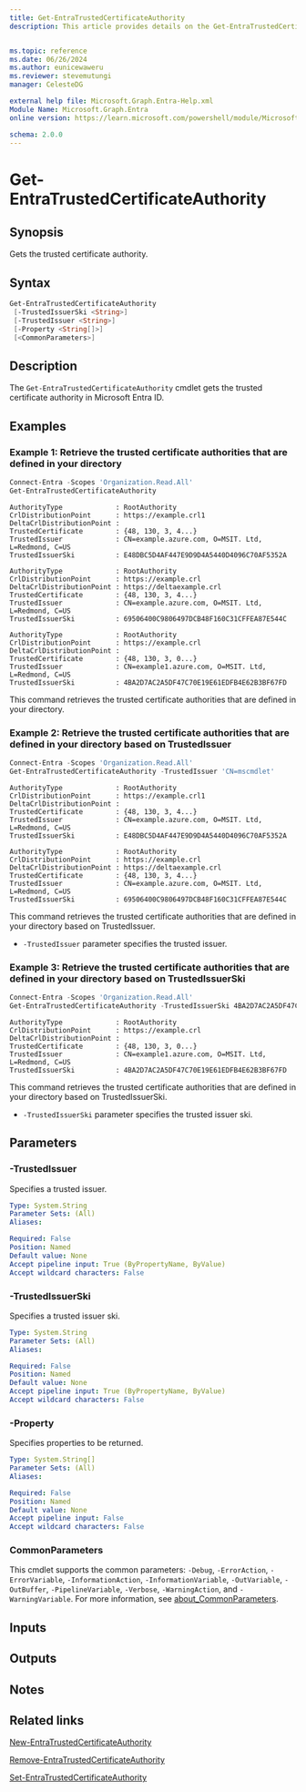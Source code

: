 ```yaml
---
title: Get-EntraTrustedCertificateAuthority
description: This article provides details on the Get-EntraTrustedCertificateAuthority command.


ms.topic: reference
ms.date: 06/26/2024
ms.author: eunicewaweru
ms.reviewer: stevemutungi
manager: CelesteDG

external help file: Microsoft.Graph.Entra-Help.xml
Module Name: Microsoft.Graph.Entra
online version: https://learn.microsoft.com/powershell/module/Microsoft.Graph.Entra/Get-EntraTrustedCertificateAuthority

schema: 2.0.0
---
```


# Get-EntraTrustedCertificateAuthority

## Synopsis

Gets the trusted certificate authority.

## Syntax

```powershell
Get-EntraTrustedCertificateAuthority
 [-TrustedIssuerSki <String>]
 [-TrustedIssuer <String>]
 [-Property <String[]>]
 [<CommonParameters>]
```

## Description

The `Get-EntraTrustedCertificateAuthority` cmdlet gets the trusted certificate authority in Microsoft Entra ID.

## Examples

### Example 1: Retrieve the trusted certificate authorities that are defined in your directory

```powershell
Connect-Entra -Scopes 'Organization.Read.All'
Get-EntraTrustedCertificateAuthority
```

```Output
AuthorityType             : RootAuthority
CrlDistributionPoint      : https://example.crl1
DeltaCrlDistributionPoint :
TrustedCertificate        : {48, 130, 3, 4...}
TrustedIssuer             : CN=example.azure.com, O=MSIT. Ltd, L=Redmond, C=US
TrustedIssuerSki          : E48DBC5D4AF447E9D9D4A5440D4096C70AF5352A

AuthorityType             : RootAuthority
CrlDistributionPoint      : https://example.crl
DeltaCrlDistributionPoint : https://deltaexample.crl
TrustedCertificate        : {48, 130, 3, 4...}
TrustedIssuer             : CN=example.azure.com, O=MSIT. Ltd, L=Redmond, C=US
TrustedIssuerSki          : 69506400C9806497DCB48F160C31CFFEA87E544C

AuthorityType             : RootAuthority
CrlDistributionPoint      : https://example.crl
DeltaCrlDistributionPoint :
TrustedCertificate        : {48, 130, 3, 0...}
TrustedIssuer             : CN=example1.azure.com, O=MSIT. Ltd, L=Redmond, C=US
TrustedIssuerSki          : 4BA2D7AC2A5DF47C70E19E61EDFB4E62B3BF67FD
```

This command retrieves the trusted certificate authorities that are defined in your directory.

### Example 2: Retrieve the trusted certificate authorities that are defined in your directory based on TrustedIssuer

```powershell
Connect-Entra -Scopes 'Organization.Read.All'
Get-EntraTrustedCertificateAuthority -TrustedIssuer 'CN=mscmdlet'
```

```Output
AuthorityType             : RootAuthority
CrlDistributionPoint      : https://example.crl1
DeltaCrlDistributionPoint :
TrustedCertificate        : {48, 130, 3, 4...}
TrustedIssuer             : CN=example.azure.com, O=MSIT. Ltd, L=Redmond, C=US
TrustedIssuerSki          : E48DBC5D4AF447E9D9D4A5440D4096C70AF5352A

AuthorityType             : RootAuthority
CrlDistributionPoint      : https://example.crl
DeltaCrlDistributionPoint : https://deltaexample.crl
TrustedCertificate        : {48, 130, 3, 4...}
TrustedIssuer             : CN=example.azure.com, O=MSIT. Ltd, L=Redmond, C=US
TrustedIssuerSki          : 69506400C9806497DCB48F160C31CFFEA87E544C
```

This command retrieves the trusted certificate authorities that are defined in your directory based on TrustedIssuer.

- `-TrustedIssuer` parameter specifies the trusted issuer.

### Example 3: Retrieve the trusted certificate authorities that are defined in your directory based on TrustedIssuerSki

```powershell
Connect-Entra -Scopes 'Organization.Read.All'
Get-EntraTrustedCertificateAuthority -TrustedIssuerSki 4BA2D7AC2A5DF47C70E19E61EDFB4E62B3BF67FD
```

```Output
AuthorityType             : RootAuthority
CrlDistributionPoint      : https://example.crl
DeltaCrlDistributionPoint :
TrustedCertificate        : {48, 130, 3, 0...}
TrustedIssuer             : CN=example1.azure.com, O=MSIT. Ltd, L=Redmond, C=US
TrustedIssuerSki          : 4BA2D7AC2A5DF47C70E19E61EDFB4E62B3BF67FD
```

This command retrieves the trusted certificate authorities that are defined in your directory based on TrustedIssuerSki.

- `-TrustedIssuerSki` parameter specifies the trusted issuer ski.

## Parameters

### -TrustedIssuer

Specifies a trusted issuer.

```yaml
Type: System.String
Parameter Sets: (All)
Aliases:

Required: False
Position: Named
Default value: None
Accept pipeline input: True (ByPropertyName, ByValue)
Accept wildcard characters: False
```

### -TrustedIssuerSki

Specifies a trusted issuer ski.

```yaml
Type: System.String
Parameter Sets: (All)
Aliases:

Required: False
Position: Named
Default value: None
Accept pipeline input: True (ByPropertyName, ByValue)
Accept wildcard characters: False
```

### -Property

Specifies properties to be returned.

```yaml
Type: System.String[]
Parameter Sets: (All)
Aliases:

Required: False
Position: Named
Default value: None
Accept pipeline input: False
Accept wildcard characters: False
```

### CommonParameters

This cmdlet supports the common parameters: `-Debug`, `-ErrorAction`, `-ErrorVariable`, `-InformationAction`, `-InformationVariable`, `-OutVariable`, `-OutBuffer`, `-PipelineVariable`, `-Verbose`, `-WarningAction`, and `-WarningVariable`. For more information, see [about_CommonParameters](https://go.microsoft.com/fwlink/?LinkID=113216).

## Inputs

## Outputs

## Notes

## Related links

[New-EntraTrustedCertificateAuthority](New-EntraTrustedCertificateAuthority.md)

[Remove-EntraTrustedCertificateAuthority](Remove-EntraTrustedCertificateAuthority.md)

[Set-EntraTrustedCertificateAuthority](Set-EntraTrustedCertificateAuthority.md)
